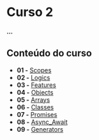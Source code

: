 # Curso 2

**...**

## Conteúdo do curso

- **01 -** [Scopes](https://replit.com/@leandrobeandrade/Scopes)
- **02 -** [Logics](https://replit.com/@leandrobeandrade/Logics)
- **03 -** [Features](https://replit.com/@leandrobeandrade/Features)
- **04 -** [Objects](https://replit.com/@leandrobeandrade/Objects)
- **05 -** [Arrays](https://replit.com/@leandrobeandrade/Arrays)
- **06 -** [Classes](https://replit.com/@leandrobeandrade/Classes)
- **07 -** [Promises](https://replit.com/@leandrobeandrade/Promises)
- **08 -** [Async_Await](https://replit.com/@leandrobeandrade/Async_await)
- **09 -** [Generators](https://replit.com/@leandrobeandrade/Generators)
